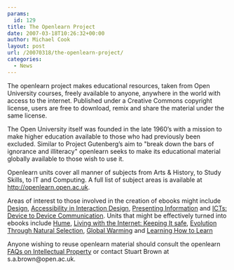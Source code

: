```yaml
---
params:
  id: 129
title: The Openlearn Project
date: 2007-03-18T10:26:32+00:00
author: Michael Cook
layout: post
url: /20070318/the-openlearn-project/
categories:
  - News
---
```

<p class="MsoNormal">
  The openlearn project makes educational resources, taken from Open University courses, freely available to anyone, anywhere in the world with access to the internet.<span> </span>Published under a Creative Commons copyright license, users are free to download, remix and share the material under the same license.
</p>

<p class="MsoNormal">
  The Open University itself was founded in the late 1960’s with a mission to make higher education available to those who had previously been excluded.<span> </span>Similar to Project Gutenberg’s aim to "break down the bars of ignorance and illiteracy" openlearn seeks to make its educational material globally available to those wish to use it.
</p>

<p class="MsoNormal">
  Openlearn units cover all manner of subjects from Arts & History, to Study Skills, to IT and Computing.<span> </span>A full list of subject areas is available at <a href="http://openlearn.open.ac.uk/">http://openlearn.open.ac.uk</a>.
</p>

<p class="MsoNormal">
  Areas of interest to those involved in the creation of ebooks might include <a href="http://openlearn.open.ac.uk/course/view.php?id=1329">Design</a>, <a href="http://openlearn.open.ac.uk/course/view.php?id=2057">Accessibility in Interaction Design</a>, <a href="http://openlearn.open.ac.uk/course/view.php?id=1232">Presenting Information</a> and <a href="http://openlearn.open.ac.uk/course/view.php?id=1509">ICTs: Device to Device Communication</a>.<span> </span>Units that might be effectively turned into ebooks include <a href="http://openlearn.open.ac.uk/course/view.php?id=1513">Hume</a>,<span> </span><a href="http://openlearn.open.ac.uk/course/view.php?id=1664">Living with the Internet: Keeping It safe</a>, <a href="http://openlearn.open.ac.uk/course/view.php?id=1646">Evolution Through Natural Selection</a>, <a href="http://openlearn.open.ac.uk/course/view.php?id=1526">Global Warming</a> and <a href="http://openlearn.open.ac.uk/course/view.php?id=1556">Learning How to Learn</a>
</p>

<p class="MsoNormal">
  Anyone wishing to reuse openlearn material should consult the openlearn <a href="http://www.open.ac.uk/openlearn/about-us/faq-ip.php">FAQs on Intellectual Property</a> or contact Stuart Brown at s.a.brown@open.ac.uk.
</p>

